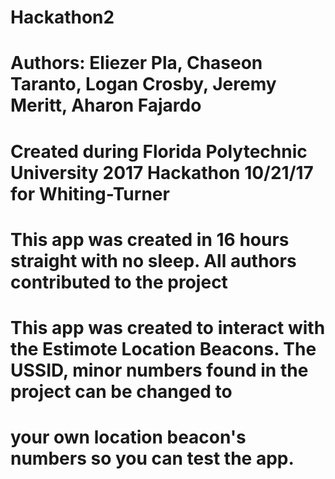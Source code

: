 # Hackathon2
# Authors: Eliezer Pla, Chaseon Taranto, Logan Crosby, Jeremy Meritt, Aharon Fajardo
# Created during Florida Polytechnic University 2017 Hackathon 10/21/17 for Whiting-Turner
# This app was created in 16 hours straight with no sleep. All authors contributed to the project
#
# This app was created to interact with the Estimote Location Beacons. The USSID, minor numbers found in the project can be changed to
#   your own location beacon's numbers so you can test the app.
